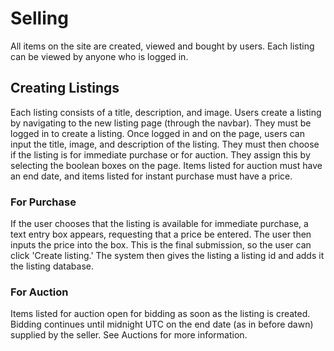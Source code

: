 # Selling

All items on the site are created, viewed and bought by users. Each listing can be viewed by anyone who is logged in.

## Creating Listings

Each listing consists of a title, description, and image. Users create a listing by navigating to the new listing page (through the navbar). They must be logged in to create a listing. Once logged in and on the page, users can input the title, image, and description of the listing. They must then choose if the listing is for immediate purchase or for auction. They assign this by selecting the boolean boxes on the page. Items listed for auction must have an end date, and items listed for instant purchase must have a price.

### For Purchase

If the user chooses that the listing is available for immediate purchase, a text entry box appears, requesting that a price be entered. The user then inputs the price into the box. This is the final submission, so the user can click 'Create listing.' The system then gives the listing a listing id and adds it the listing database.

### For Auction

Items listed for auction open for bidding as soon as the listing is created. Bidding continues until midnight UTC on the end date (as in before dawn) supplied by the seller. See Auctions for more information.
